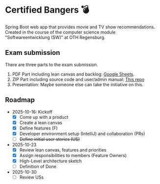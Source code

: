 # Certified Bangers 💣️

Spring Boot web app that provides movie and TV show recommendations. Created in the course of the computer science module "Softwareentwicklung (SW)" at OTH Regensburg.

## Exam submission

There are three parts to the exam submission.

1. PDF Part including lean canvas and backlog: [Google Sheets](https://docs.google.com/spreadsheets/d/1GpOgG8HUAgziNxhD0JVqDjEqnBnJviiAjKFj3ZOB8ok/edit?usp=sharing).
2. ZIP Part including source code and user/admin manual: [This repo](https://github.com/noahjutz-2025-wise/sw-project)
3. Presentation: Maybe someone else can take the initiative on this.

## Roadmap

- 2025-10-16: Kickoff
  - [x] Come up with a product
  - [x] Create a lean canvas
  - [x] Define features (F)
  - [x] Developer environment setup (IntelliJ) and collaboration (PRs)
  - [ ] ~~Define initial user stories (US)~~
- 2025-10-23
  - [x] Review lean canvas, features and priorities
  - [x] Assign responsibilities to members (Feature Owners)
  - [X] High-Level architecture sketch
  - [ ] Definition of Done
- 2025-10-30
  - [ ] Review USs
